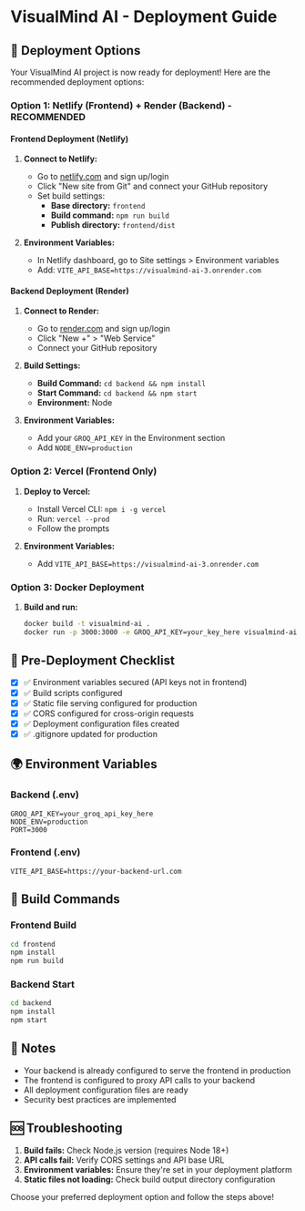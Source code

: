 # VisualMind AI - Deployment Guide

## 🚀 Deployment Options

Your VisualMind AI project is now ready for deployment! Here are the recommended deployment options:

### Option 1: Netlify (Frontend) + Render (Backend) - **RECOMMENDED**

#### Frontend Deployment (Netlify)
1. **Connect to Netlify:**
   - Go to [netlify.com](https://netlify.com) and sign up/login
   - Click "New site from Git" and connect your GitHub repository
   - Set build settings:
     - **Base directory:** `frontend`
     - **Build command:** `npm run build`
     - **Publish directory:** `frontend/dist`

2. **Environment Variables:**
   - In Netlify dashboard, go to Site settings > Environment variables
   - Add: `VITE_API_BASE=https://visualmind-ai-3.onrender.com`

#### Backend Deployment (Render)
1. **Connect to Render:**
   - Go to [render.com](https://render.com) and sign up/login
   - Click "New +" > "Web Service"
   - Connect your GitHub repository

2. **Build Settings:**
   - **Build Command:** `cd backend && npm install`
   - **Start Command:** `cd backend && npm start`
   - **Environment:** Node

3. **Environment Variables:**
   - Add your `GROQ_API_KEY` in the Environment section
   - Add `NODE_ENV=production`

### Option 2: Vercel (Frontend Only)
1. **Deploy to Vercel:**
   - Install Vercel CLI: `npm i -g vercel`
   - Run: `vercel --prod`
   - Follow the prompts

2. **Environment Variables:**
   - Add `VITE_API_BASE=https://visualmind-ai-3.onrender.com`

### Option 3: Docker Deployment
1. **Build and run:**
   ```bash
   docker build -t visualmind-ai .
   docker run -p 3000:3000 -e GROQ_API_KEY=your_key_here visualmind-ai
   ```

## 🔧 Pre-Deployment Checklist

- [x] ✅ Environment variables secured (API keys not in frontend)
- [x] ✅ Build scripts configured
- [x] ✅ Static file serving configured for production
- [x] ✅ CORS configured for cross-origin requests
- [x] ✅ Deployment configuration files created
- [x] ✅ .gitignore updated for production

## 🌍 Environment Variables

### Backend (.env)
```
GROQ_API_KEY=your_groq_api_key_here
NODE_ENV=production
PORT=3000
```

### Frontend (.env)
```
VITE_API_BASE=https://your-backend-url.com
```

## 🔄 Build Commands

### Frontend Build
```bash
cd frontend
npm install
npm run build
```

### Backend Start
```bash
cd backend
npm install
npm start
```

## 📝 Notes

- Your backend is already configured to serve the frontend in production
- The frontend is configured to proxy API calls to your backend
- All deployment configuration files are ready
- Security best practices are implemented

## 🆘 Troubleshooting

1. **Build fails:** Check Node.js version (requires Node 18+)
2. **API calls fail:** Verify CORS settings and API base URL
3. **Environment variables:** Ensure they're set in your deployment platform
4. **Static files not loading:** Check build output directory configuration

Choose your preferred deployment option and follow the steps above!
